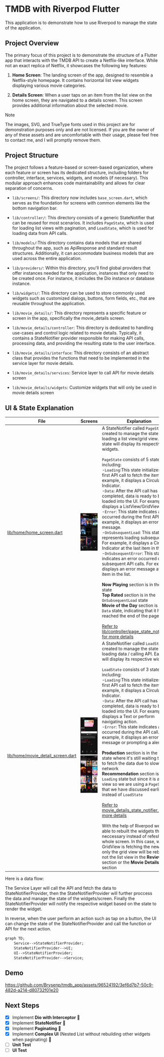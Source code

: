 # TMDB with Riverpod Flutter

This application is to demonstrate how to use Riverpod to manage the state of the application.

## Project Overview

The primary focus of this project is to demonstrate the structure of a Flutter app that interacts with the TMDB API to create a Netflix-like interface. While not an exact replica of Netflix, it showcases the following key features:

1. **Home Screen**: The landing screen of the app, designed to resemble a Netflix-style homepage. It contains horizontal list view widgets displaying various movie categories.

2. **Details Screen**: When a user taps on an item from the list view on the home screen, they are navigated to a details screen. This screen provides additional information about the selected movie.

> [!NOTE]
> The images, SVG, and TrueType fonts used in this project are for demonstration purposes only and are not licensed. If you are the owner of any of these assets and are uncomfortable with their usage, please feel free to contact me, and I will promptly remove them.


## Project Structure
The project follows a feature-based or screen-based organization, where each feature or screen has its dedicated structure, including folders for controller, interface, services, widgets, and models (if necessary). This modular approach enhances code maintainability and allows for clear separation of concerns.

- `lib/screens/`: This directory now includes `base_screen.dart`, which serves as the foundation for screens with common elements like the bottom navigation bar.
- `lib/controller/`: This directory consists of a generic StateNotifier that can be reused for most scenarios. It includes `PageState`, which is used for loading list views with pagination, and `LoadState`, which is used for loading data from API calls.
- `lib/models/`:This directory contains data models that are shared throughout the app, such as ApiResponse and standard result structures. Additionally, it can accommodate business models that are used across the entire application.
- `lib/providers/`: Within this directory, you'll find global providers that offer instances needed for the application, instances that only need to be created once. For instance, it includes the Dio instance or database instance. 
- `lib/widgets/`: This directory can be used to store commonly used widgets such as customized dialogs, buttons, form fields, etc., that are reusable throughout the application.

- `lib/movie_details/`:  This directory represents a specific feature or screen in the app, specifically the movie_details screen.
- `lib/movie_details/controller`: This directory is dedicated to handling use-cases and control logic related to movie details. Typically, it contains a StateNotifier provider responsible for making API calls, processing data, and providing the resulting state to the user interface.
- `lib/movie_details/interface`: This directory consists of an abstract class that provides the functions that need to be implemented in the service layer for movie details.
- `lib/movie_details/services`: Service layer to call API for movie details screen
- `lib/movie_details/widgets`: Customize widgets that will only be used in movie details screen

## UI & State Explanation

| File                                                                            | Screens                                                                                               | Explanation                                                                                                                                                                                                                                                                                                                                                                                                                                                                                                                                                                                                                                                                                                                                                                                                                                                                                                                                                                                                                                                                                                                                                                                                                                                                                                                                                                                                                                                                  |
|---------------------------------------------------------------------------------|-------------------------------------------------------------------------------------------------------|------------------------------------------------------------------------------------------------------------------------------------------------------------------------------------------------------------------------------------------------------------------------------------------------------------------------------------------------------------------------------------------------------------------------------------------------------------------------------------------------------------------------------------------------------------------------------------------------------------------------------------------------------------------------------------------------------------------------------------------------------------------------------------------------------------------------------------------------------------------------------------------------------------------------------------------------------------------------------------------------------------------------------------------------------------------------------------------------------------------------------------------------------------------------------------------------------------------------------------------------------------------------------------------------------------------------------------------------------------------------------------------------------------------------------------------------------------------------------|
| [lib/home/home_screen.dart](lib/home/home_screen.dart)                          | <img src="demo/paginating.png" width="300">                                                           | A StateNotifier called `PageState` is created to manage the state of loading a list view/grid view. Each state will display its respective widgets.<br/><br/>`PageState` consists of 5 states, including:<br/>-`Loading`:This state initializes the first API call to fetch the items. For example, it displays a Circular Indicator.<br/>-`Data`:  After the API call has been completed, data is ready to be loaded into the UI. For example, it displays a ListView/GridView.<br/>-`Error`: This state indicates an error occurred during the first API call. For example, it displays an error message.<br/>-`OnSubsequentLoad`: This state represents loading subsequent data. For example, it displays a Circular Indicator at the last item in the list.<br/>-`OnSubsequentError`: This state indicates an error occurred during subsequent API calls. For example, it displays an error message at the last item in the list.<br/><br/>**Now Playing** section is in the "`Data` state<br/>**Top Rated** section is in the `OnSubsequentLoad` state<br/> **Movie of the Day** section is in the `Data` state, indicating that it has reached the end of the page. <br/><br/>[Refer to lib/controller/page_state_notifier.dart for more details](https://github.com/Brysenp/tmdb_app/blob/develop/lib/controller/page_state_notifier.dart)                                                                                                                            |
| [lib/home/movie_detail_screen.dart](lib/movie_details/movie_detail_screen.dart) | <img src="demo/detail-paginating.png" width="300"> <img src="demo/detail-scrolldown.png" width="300"> | A StateNotifier called `LoadState` is created to manage the state of loading data / calling API. Each state will display its respective widgets.<br/><br/>`LoadState` consists of 3 states, including:<br/>-`Loading`:This state initializes the first API call to fetch the items. For example, it displays a Circular Indicator.<br/>-`Data`:  After the API call has been completed, data is ready to be loaded into the UI. For example, it displays a Text or perform navigating action.<br/>-`Error`: This state indicates an error occurred during the API call. For example, it displays an error message or prompting a alert dialog.<br/><br/>**Production** section is in the "`Loading` state where it's still waiting the API to fetch the data due to slow network<br/>**Recommendation** section is in the `Loading` state but since it is a grid view so we are using a `PageState` that we have discussed earlier instead of `LoadState`<br/> <br/>[Refer to movie_details_state_notifier.dart for more details](https://github.com/Brysenp/tmdb_app/blob/develop/lib/movie_details/controller/movie_detail_state_notifier.dart)<br/><br/>With the help of Riverpod we are able to rebuilt the widgets that are neccessary instead of refeshing the whole screen. In this case, when the GridView is fetching the new data, only the grid view will be rebuilt but not the list view in the **Review** section or the **Movie Details** on top section |

Here is a data flow:

The Service Layer will call the API and fetch the data to StateNotifierProvider, then the StateNotifierProvider will further proccess the data and manage the state of the widgets/screen. Finally the StateNotifierProvider will notify the respective widget based on the state to render the widget.

In reverse, when the user perform an action such as tap on a button, the UI can change the state of the StateNotifierProvider and call the function or API for the next action.

```mermaid
graph TD;
    Service-->StateNotifierProvider;
    StateNotifierProvider-->UI;
    UI-->StateNotifierProvider;
    StateNotifierProvider-->Service;
```

## Demo


https://github.com/Brysenp/tmdb_app/assets/96524192/3ef6d7b7-50c9-482d-a214-d80732f01e20


## Next Steps
- [x] Implement **Dio with Interceptor** :tada: <br>
- [x] Implement **StateNotifier** :tada:<br>
- [x] Implement **Paginating** :tada:<br>
- [x] Implement **Complex UI** (Nested List without rebuilding other widgets when paginating) :tada:<br>
- [ ] **Unit Test** <br>
- [ ] **UI Test** 
